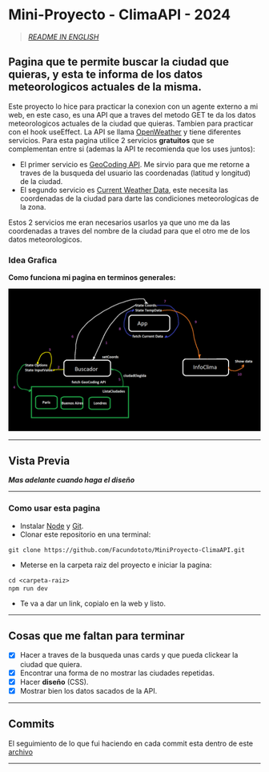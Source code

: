 # Mini-Proyecto - ClimaAPI - 2024

> [_README IN ENGLISH_](https://github.com/Facundototo/MiniProyecto-ClimaAPI/blob/main/README-English.md)

## Pagina que te permite buscar la ciudad que quieras, y esta te informa de los datos meteorologicos actuales de la misma.

Este proyecto lo hice para practicar la conexion con un agente externo a mi web, en este caso, es una API que a traves del metodo GET te da los datos meteorologicos actuales de la ciudad que quieras. Tambien para practicar con el hook useEffect. La API se llama [OpenWeather](https://openweathermap.org/) y tiene diferentes servicios. Para esta pagina utilice 2 servicios **gratuitos** que se complementan entre si (ademas la API te recomienda que los uses juntos):

- El primer servicio es [GeoCoding API](https://openweathermap.org/api/geocoding-api). Me sirvio para que me retorne a traves de la busqueda del usuario las coordenadas (latitud y longitud) de la ciudad.
- El segundo servicio es [Current Weather Data](https://openweathermap.org/current), este necesita las coordenadas de la ciudad para darte las condiciones meteorologicas de la zona.

Estos 2 servicios me eran necesarios usarlos ya que uno me da las coordenadas a traves del nombre de la ciudad para que el otro me de los datos meteorologicos.

### Idea Grafica

**Como funciona mi pagina en terminos generales:**

![IdeaClimaAPI](IdeaClimaAPI.png)

---

## Vista Previa

**_Mas adelante cuando haga el diseño_**

---

### Como usar esta pagina

- Instalar [Node](https://nodejs.org/en) y [Git](https://git-scm.com/downloads).
- Clonar este repositorio en una terminal:

```
git clone https://github.com/Facundototo/MiniProyecto-ClimaAPI.git
```

- Meterse en la carpeta raiz del proyecto e iniciar la pagina:

```
cd <carpeta-raiz>
npm run dev
```

- Te va a dar un link, copialo en la web y listo.

---

## Cosas que me faltan para terminar

- [x] Hacer a traves de la busqueda unas cards y que pueda clickear la ciudad que quiera.
- [x] Encontrar una forma de no mostrar las ciudades repetidas.
- [x] Hacer **diseño** (CSS).
- [x] Mostrar bien los datos sacados de la API.

---

## Commits

El seguimiento de lo que fui haciendo en cada commit esta dentro de este [archivo](https://github.com/Facundototo/MiniProyecto-ClimaAPI/blob/main/Commits.md)

---
